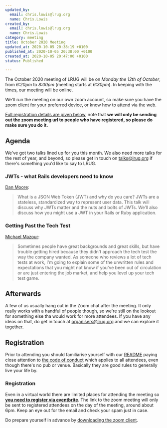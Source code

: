 ```yaml
---
updated_by:
  email: chris.lowis@lrug.org
  name: Chris.Lowis
created_by:
  email: chris.lowis@lrug.org
  name: Chris.Lowis
category: meeting
title: October 2020 Meeting
updated_at: 2020-10-05 20:38:19 +0100
published_at: 2020-10-05 20:38:00 +0100
created_at: 2020-10-05 20:47:00 +0100
status: Published

---
```


The October 2020 meeting of LRUG will be on *Monday the 12th of October*,
from _6:20pm_ to _8:00pm_ (meeting starts at _6:30pm_).  In keeping with
the times, our meeting will be online.

We'll run the meeting on our own zoom account, so make sure you have
the zoom client for your preferred device, or know how to attend via
the web.

[Full registration details are given below](#oct20registration), note
that **we will only be sending out the zoom meeting url to people who
have registered, so please do make sure you do it.**

Agenda
------

We've got two talks lined up for you this month. We also need more talks
for the rest of year, and beyond, so please get in touch on
[talks@lrug.org](mailto:talks@lrug.org) if there's something you'd like to
say to LRUG.

### JWTs - what Rails developers need to know 

[Dan Moore](https://twitter.com/mooreds):

> What is a JSON Web Token (JWT) and why do you care? JWTs
> are a stateless, standardized way to represent user data. This talk will
> discuss why JWTs matter and the nuts and bolts of JWTs. We’ll also discuss
> how you might use a JWT in your Rails or Ruby application.

### Getting Past the Tech Test

[Michael Mazour](https://www.linkedin.com/in/mmazour/):

> Sometimes people have great backgrounds and great skills, but have trouble
> getting hired because they didn't approach the tech test the way the
> company wanted. As someone who reviews a lot of tech tests at work, I'm
> going to explain some of the unwritten rules and expectations that you
> might not know if you've been out of circulation or are just entering the
> job market, and help you level up your tech test game.

Afterwards
----------

A few of us usually hang out in the Zoom chat after the meeting. It only really
works with a handful of people though, so we're still on the lookout for
something else tha would work for more attendees. If you have any ideas on that,
do get in touch at [organisers@lrug.org](mailto:organisers@lrug.org) and we can
explore it together.

Registration <a name="oct20registration">&nbsp;</a>
----------------------------------------------------

Prior to attending you should familiarise yourself with our
[README](http://readme.lrug.org/) paying close attention to [the code of
conduct](http://readme.lrug.org/#code-of-conduct) which applies to all
attendees, even though there's no pub or venue. Basically they are good rules to
generally live your life by.

### Registration

Even in a virtual world there are limited places for attending the meeting
so **[you need to register via eventbrite][oct2020-eventbrite]**.  The link to
the zoom meeting will only be sent to registered attendees on the day of
the meeting, around about 6pm.  Keep an eye out for the email and check
your spam just in case.

Do prepare yourself in advance by [downloading the zoom client](https://zoom.us/support/download).

[oct2020-eventbrite]: https://www.eventbrite.com/e/lrug-october-2020-autumn-continues-tickets-124062354843
